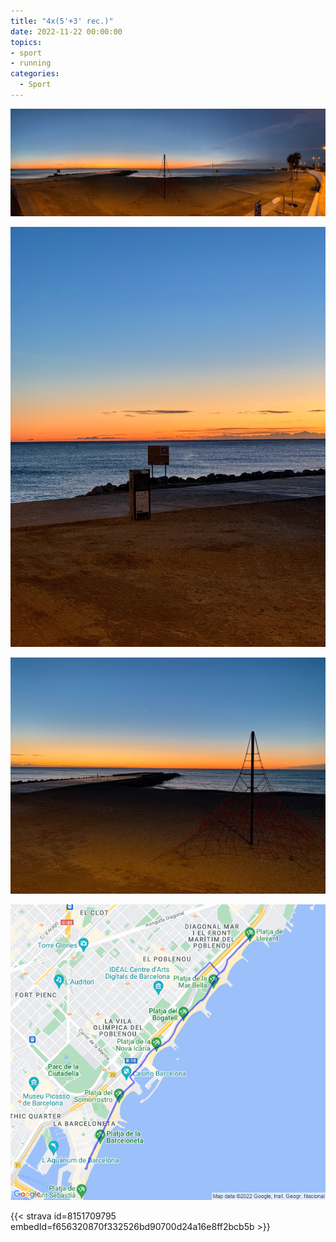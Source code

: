 ```yaml
---
title: "4x(5'+3' rec.)"
date: 2022-11-22 00:00:00
topics:
- sport
- running
categories:
  - Sport
---
```


![](images/IMG_0711.jpg)

![](images/IMG_0710.jpg)

![](images/IMG_0712.jpg)

![](images/20221122-activity-map.png)

{{< strava id=8151709795 embedId=f656320870f332526bd90700d24a16e8ff2bcb5b >}}
